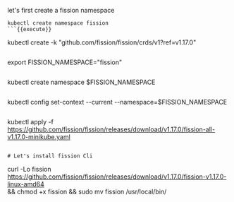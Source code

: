 let's first create a fission namespace

```
kubectl create namespace fission
```{{execute}}

```
kubectl create -k "github.com/fission/fission/crds/v1?ref=v1.17.0"
```{{execute}}

```
export FISSION_NAMESPACE="fission"
```{{execute}}

```
kubectl create namespace $FISSION_NAMESPACE
```{{execute}}

```
kubectl config set-context --current --namespace=$FISSION_NAMESPACE
```{{execute}}

```
kubectl apply -f https://github.com/fission/fission/releases/download/v1.17.0/fission-all-v1.17.0-minikube.yaml
```{{execute}}

# Let's install fission Cli

```
curl -Lo fission https://github.com/fission/fission/releases/download/v1.17.0/fission-v1.17.0-linux-amd64 \
    && chmod +x fission && sudo mv fission /usr/local/bin/
```{{execute}}
